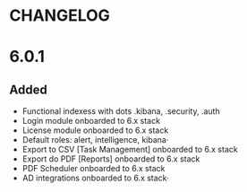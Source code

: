 # **CHANGELOG** #

# 6.0.1 #
## Added ##
- Functional indexess with dots .kibana, .security, .auth
- Login module onboarded to 6.x stack
- License module onboarded to 6.x stack
- Default roles: alert, intelligence, kibana·
- Export to CSV [Task Management] onboarded to 6.x stack
- Export do PDF [Reports] onboarded to 6.x stack
- PDF Scheduler onboarded to 6.x stack
- AD integrations onboarded to 6.x stack· 
